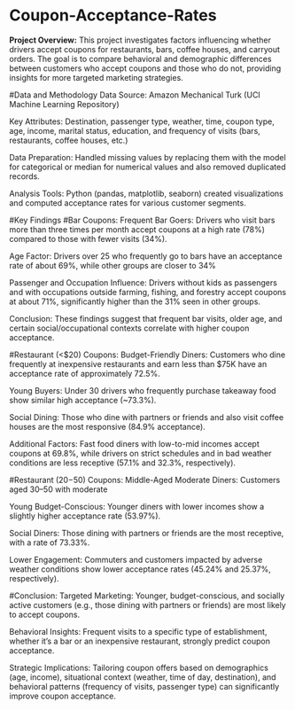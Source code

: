 # Coupon-Acceptance-Rates

**Project Overview:**
This project investigates factors influencing whether drivers accept coupons for restaurants, bars, coffee houses, and carryout orders. The goal is to compare behavioral and demographic differences between customers who accept coupons and those who do not, providing insights for more targeted marketing strategies.

#Data and Methodology
Data Source: Amazon Mechanical Turk (UCI Machine Learning Repository)

Key Attributes: Destination, passenger type, weather, time, coupon type, age, income, marital status, education, and frequency of visits (bars, restaurants, coffee houses, etc.)

Data Preparation: Handled missing values by replacing them with the model for categorical or median for numerical values and also removed duplicated records.

Analysis Tools: Python (pandas, matplotlib, seaborn) created visualizations and computed acceptance rates for various customer segments.

#Key Findings
#Bar Coupons:
Frequent Bar Goers: Drivers who visit bars more than three times per month accept coupons at a high rate (78%) compared to those with fewer visits (34%).

Age Factor: Drivers over 25 who frequently go to bars have an acceptance rate of about 69%, while other groups are closer to 34%

Passenger and Occupation Influence: Drivers without kids as passengers and with occupations outside farming, fishing, and forestry accept coupons at about 71%, significantly higher than the 31% seen in other groups.

Conclusion: These findings suggest that frequent bar visits, older age, and certain social/occupational contexts correlate with higher coupon acceptance.

#Restaurant (<$20) Coupons:
Budget-Friendly Diners: Customers who dine frequently at inexpensive restaurants and earn less than $75K have an acceptance rate of approximately 72.5%.

Young Buyers: Under 30 drivers who frequently purchase takeaway food show similar high acceptance (~73.3%).

Social Dining: Those who dine with partners or friends and also visit coffee houses are the most responsive (84.9% acceptance).

Additional Factors: Fast food diners with low-to-mid incomes accept coupons at 69.8%, while drivers on strict schedules and in bad weather conditions are less receptive (57.1% and 32.3%, respectively).


#Restaurant ($20-$50) Coupons:
Middle-Aged Moderate Diners: Customers aged 30–50 with moderate

Young Budget-Conscious: Younger diners with lower incomes show a slightly higher acceptance rate (53.97%).

Social Diners: Those dining with partners or friends are the most receptive, with a rate of 73.33%.

Lower Engagement: Commuters and customers impacted by adverse weather conditions show lower acceptance rates (45.24% and 25.37%, respectively).

#Conclusion:
Targeted Marketing: Younger, budget-conscious, and socially active customers (e.g., those dining with partners or friends) are most likely to accept coupons.

Behavioral Insights: Frequent visits to a specific type of establishment, whether it’s a bar or an inexpensive restaurant, strongly predict coupon acceptance.

Strategic Implications: Tailoring coupon offers based on demographics (age, income), situational context (weather, time of day, destination), and behavioral patterns (frequency of visits, passenger type) can significantly improve coupon acceptance.



